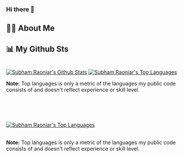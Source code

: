 ### Hi there 👋

## 🙋‍♂️ About Me
## 📊 My Github Sts


  <br/>
    <a href="https://github.com/thiere18/github-readme-stats"><img alt="Subham Raoniar's Github Stats" src="https://github-readme-stats.vercel.app/api?username=thiere18&show_icons=true&count_private=true&theme=react&hide_border=true&bg_color=0D1117" /></a>
  <a href="https://github.com/thiere18/github-readme-stats"><img alt="Subham Raoniar's Top Languages" src="https://github-readme-stats.vercel.app/api/top-langs/?username=thiere18&langs_count=8&count_private=true&layout=compact&theme=react&hide_border=true&bg_color=0D1117" /></a>
  <br/>

  <b>Note:</b> Top languages is only a metric of the languages my public code consists of and doesn't reflect experience or skill level.


<br/>
<br/>


<!-- <img src="https://github.com/thiere18/thiere18/blob/main/images/stat.svg" alt="My Stats"/>
  -->

   <br/>
 <p> <a href="https://github.com/thiere18/github-readme-stats"><img alt="Subham Raoniar's Top Languages" src="https://github-readme-stats.vercel.app/api/top-langs/?username=thiere18&langs_count=8&count_private=true&layout=compact&theme=react&hide_border=true&bg_color=0D1117" /></a>
  </p>
  <br/>
  <b>Note:</b> Top languages is only a metric of the languages my public code consists of and doesn't reflect experience or skill level.

 
<br/>
<br/>


